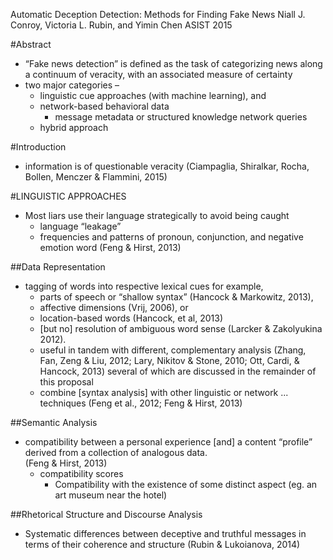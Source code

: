 Automatic Deception Detection: Methods for Finding Fake News
Niall J. Conroy, Victoria L. Rubin, and Yimin Chen
ASIST 2015

#Abstract

* “Fake news detection” is defined as the task of categorizing news along a
  continuum of veracity, with an associated measure of certainty
* two major categories – 
  * linguistic cue approaches (with machine learning), and
  * network-based behavioral data
    * message metadata or structured knowledge network queries 
  * hybrid approach

#Introduction

* information is of questionable veracity 
  (Ciampaglia, Shiralkar, Rocha, Bollen, Menczer & Flammini, 2015)

#LINGUISTIC APPROACHES

* Most liars use their language strategically to avoid being caught
  * language “leakage”
  * frequencies and patterns of pronoun, conjunction, and negative emotion word
    (Feng & Hirst, 2013)

##Data Representation

* tagging of words into respective lexical cues for example, 
  * parts of speech or “shallow syntax” (Hancock & Markowitz, 2013), 
  * affective dimensions (Vrij, 2006), or 
  * location-based words (Hancock, et al, 2013)
  * [but no] resolution of ambiguous word sense (Larcker & Zakolyukina 2012).
  * useful in tandem with different, complementary analysis (Zhang, Fan, Zeng &
    Liu, 2012; Lary, Nikitov & Stone, 2010; Ott, Cardi, & Hancock, 2013)
    several of which are discussed in the remainder of this proposal
  * combine [syntax analysis] with other linguistic or network ...  techniques
    (Feng et al., 2012; Feng & Hirst, 2013)

##Semantic Analysis

* compatibility between a personal experience [and] 
  a content “profile” derived from a collection of analogous data.  
  (Feng & Hirst, 2013)
  * compatibility scores
    * Compatibility with the existence of some distinct aspect 
      (eg. an art museum near the hotel)

##Rhetorical Structure and Discourse Analysis

* Systematic differences between deceptive and truthful messages in terms of
  their coherence and structure (Rubin & Lukoianova, 2014)
